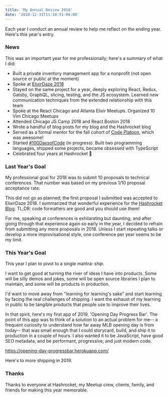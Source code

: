 ```yaml
---
title: 'My Annual Review 2018'
date: '2018-12-31T11:18:51-06:00'
---
```


Each year I conduct an annual review to help me reflect on the ending year. Here's this year's entry.

### News

This was an important year for me professionally; here's a summary of what I did:

- Built a private inventory management app for a nonprofit (not open source or
  public at the moment)
- Spoke at [ElixirDaze 2018](https://www.youtube.com/watch?v=dwphyQmD6n8)
- Stayed on the same project for a year, deeply exploring React, Redux, Gatsby,
  GraphQL, slicing, testing, and the JS ecosystem. Learned new communication
  techniques from the extended relationship with this team
- Spoke at the React Chicago and Atlanta Elixir Meetups. Organized 10 Vim
  Chicago Meetups
- Attended Chicago JS Camp 2018 and React Boston 2018
- Wrote a handful of blog posts for my blog and the Hashrocket blog
- Served as a formal mentor for the fall cohort of [Code Platoon](https://www.codeplatoon.org/), which was awesome!
- Started
  [#100DaysofCode](https://twitter.com/search?q=%23100DaysOfCode%20from%3Ajwworth)
  (in progress). Built two programming languages, shipped some
  projects, became obsessed with TypeScript
- Celebrated four years at Hashrocket 🎂

### Last Year's Goal

My professional goal for 2018 was to submit 10 proposals to technical
conferences. That number was based on my previous 1/10 proposal acceptance
rate.

This did not go as planned; the first proposal I submitted was
accepted to ElixirDaze 2018. I summarized that wonderful experience for
the [Hashrocket
Blog](https://hashrocket.com/blog/posts/journey-to-elixirdaze-2018). TL;DR: code formatters
are good and you should use them!

For me, speaking at conferences is exhilarating but daunting, and after going
through that experience again so early in the year, I decided to refrain from
submitting any more proposals in 2018. Unless I start repeating talks or
develop a more improvisational style, one conference per year seems to be my
limit.

### This Year's Goal

This year I plan to pivot to a single mantra: *ship*.

I want to get good at turning the river of ideas I have into products. Some
will be silly demos and jokes, some will be open source libraries I plan to
maintain, and some will be products in production.

I'd want to move away from "learning for learning's sake" and start learning by facing the
real challenges of shipping. I want the exhaust of my learning in public to be tangible
products that people use to improve their lives.

In that spirit, here's my first app of 2019, 'Opening Day Progress Bar'. The
point of this app was to think of a solution to an actual problem for me-- a
frequent curiosity to understand how far away MLB opening day is from today--
that was small enough that I could storycard, build, and ship it to production
in a couple of hours. I also wanted it to be JavaScript, have good SEO
metadata, and be performant, progressive, and just modern code.

https://opening-day-progressbar.herokuapp.com/

Here's to more shipping in 2019.

### Thanks

Thanks to everyone at Hashrocket, my Meetup crew, clients, family, and friends
for making this year memorable.
